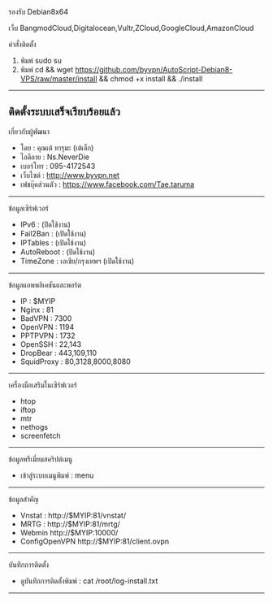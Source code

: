 รองรับ
Debian8x64

เว็บ
BangmodCloud,Digitalocean,Vultr,ZCloud,GoogleCloud,AmazonCloud

คำสั่งติดตั้ง

1. พิมพ์ sudo su
2. พิมพ์ cd && wget https://github.com/byvpn/AutoScript-Debian8-VPS/raw/master/install && chmod +x install && ./install

--------------------------------------------------------
ติดตั้งระบบเสร็จเรียบร้อยแล้ว
--------------------------------------------------------
เกี่ยวกับผู้พัฒนา
   - โดย : คุณเต้ ทารุมะ (เต้เล็ก)
   - ไอดีลาย : Ns.NeverDie
   - เบอร์โทร : 095-4172543
   - เว็บไซต์ : http://www.byvpn.net
   - เฟชบุ๊คส่วนตัว : https://www.facebook.com/Tae.taruma
--------------------------------------------------------
ข้อมูลเซิร์ฟเวอร์
   - IPv6 : (ปิดใช้งาน)
   - Fail2Ban : (เปิดใช้งาน)
   - IPTables : (เปิดใช้งาน)
   - AutoReboot : (ปิดใช้งาน)
   - TimeZone : เอเชีย/กรุงเทพฯ (เปิดใช้งาน)
--------------------------------------------------------
ข้อมูลแอพพลิเคชันและพอร์ต
   - IP : $MYIP
   - Nginx : 81
   - BadVPN : 7300
   - OpenVPN : 1194
   - PPTPVPN : 1732
   - OpenSSH : 22,143
   - DropBear : 443,109,110
   - SquidProxy : 80,3128,8000,8080
--------------------------------------------------------
เครื่องมือเสริมในเซิร์ฟเวอร์
   - htop
   - iftop
   - mtr
   - nethogs
   - screenfetch
--------------------------------------------------------
ข้อมูลพรีเมี่ยมสคริปต์เมนู
   - เข้าสู่ระบบเมนูพิมพ์ : menu
--------------------------------------------------------
ข้อมูลสำคัญ
   - Vnstat : http://$MYIP:81/vnstat/
   - MRTG : http://$MYIP:81/mrtg/
   - Webmin http://$MYIP:10000/
   - ConfigOpenVPN http://$MYIP:81/client.ovpn
--------------------------------------------------------
บันทึกการติดตั้ง
   - ดูบันทึกการติดตั้งพิมพ์ : cat /root/log-install.txt
--------------------------------------------------------
